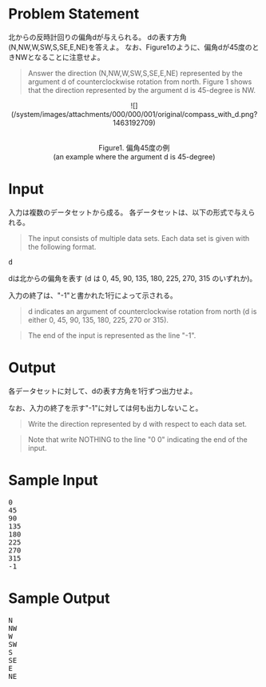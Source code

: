 Problem Statement
==
北からの反時計回りの偏角dが与えられる。
dの表す方角(N,NW,W,SW,S,SE,E,NE)を答えよ。
なお、Figure1のように、偏角dが45度のときNWとなることに注意せよ。

>Answer the direction (N,NW,W,SW,S,SE,E,NE) represented by the argument d of counterclockwise rotation from north.
Figure 1 shows that the direction represented by the argument d is 45-degree is NW.

<center>
![](/system/images/attachments/000/000/001/original/compass_with_d.png?1463192709)

<br>Figure1. 偏角45度の例<br> (an example where the argument d is 45-degree) </center>

Input
==
入力は複数のデータセットから成る。
各データセットは、以下の形式で与えられる。

> The input consists of multiple data sets.
Each data set is given with the following format.

<pre>
d
</pre>

dは北からの偏角を表す (d は 0, 45, 90, 135, 180, 225, 270, 315 のいずれか)。

入力の終了は、"-1"と書かれた1行によって示される。

>d indicates an argument of counterclockwise rotation from north (d is either 0, 45, 90, 135, 180, 225, 270 or 315).

>The end of the input is represented as the line "-1".

Output
==
各データセットに対して、dの表す方角を1行ずつ出力せよ。

なお、入力の終了を示す"-1"に対しては何も出力しないこと。

> Write the direction represented by d with respect to each data set.

> Note that write NOTHING to the line "0 0" indicating the end of the input.

Sample Input
==
<pre>
0
45
90
135
180
225
270
315
-1
</pre>

Sample Output
==
<pre>
N
NW
W
SW
S
SE
E
NE
</pre>
